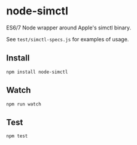 node-simctl
===================

ES6/7 Node wrapper around Apple's simctl binary.

See `test/simctl-specs.js` for examples of usage.

## Install

```
npm install node-simctl
```
## Watch

```
npm run watch
```

## Test

```
npm test
```
